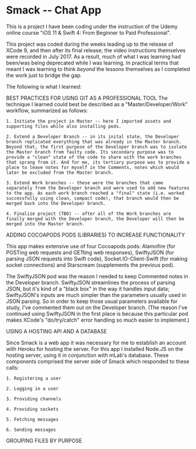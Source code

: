 # Smack -- Chat App
This is a project I have been coding under the instruction of the Udemy online course "iOS 11 & Swift 4: From Beginner to Paid Professional". 

This project was coded during the weeks leading up to the release of XCode 9, and then after its final release; the video instructions themselves were recorded in July 2017. As a result, much of what I was learning had been/was being deprecated while I was learning. In practical terms that meant I was learning to think *beyond* the lessons themselves as I completed the work just to bridge the gap.

The following is what I learned:

BEST PRACTICES FOR USING GIT AS A PROFESSIONAL TOOL
The technique I learned could best be described as a "Master/Developer/Work" workflow, summarized as follows:

	1. Initiate the project in Master -- here I imported assets and supporting files while also installing pods.

	2. Extend a Developer Branch -- in its inital state, the Developer branch replicated everything that was already in the Master branch. Beyond that, the first purpose of the Developer branch was to isolate the Master branch from faulty code. Its secondary purpose was to provide a "clean" state of the code to share with the work branches that sprang from it. And for me, its tertiary purpose was to provide a place to leave notes for myself in the Comments, notes which would later be excluded from the Master branch.

	3. Extend Work branches -- these were the branches that came separately from the Developer branch and were used to add new features to the app. As each work branch reached a "final" state (i.e. worked successfully using clean, compact code), that branch would then be merged back into the Developer branch.

	4. Finalize project (TBD) -- after all of the Work branches are finally merged with the Developer branch, the Developer will then be merged into the Master branch.

ADDING COCOAPODS PODS (LIBRARIES) TO INCREASE FUNCTIONALITY

This app makes extensive use of four Cocoapods pods: Alamofire (for POSTing web requests and GETting web responses), SwiftyJSON (for parsing JSON requests into Swift code), Socket.IO-Client-Swift (for making socket connections) and Starscream (supplements the previous pod). 

The SwiftyJSON pod was the reason I needed to keep Commented notes in the Developer branch. SwiftyJSON streamlines the process of parsing  JSON, but it's kind of a "black box" in the way it handles input data; SwiftyJSON's inputs are much simpler than the parameters usually used in JSON parsing. So in order to keep those usual parameters available for study, I've commented them out on the Developer branch. (The reason I've continued using SwiftyJSON in the first place is because this particular pod makes XCode's "do/try/catch" error handling so much easier to implement.)

USING A HOSTING API AND A DATABASE

Since Smack is a web app it was necessary for me to establish an account with Heroku for hosting the server. For this app I installed Node.JS on the hosting server, using it in conjunction with mLab's database. These components comprised the server side of Smack which responded to these calls:

	1. Registering a user
	
	2. Logging in a user
	
	3. Providing channels
	
	4. Providing sockets
	
	5. Fetching messages
	
	6. Sending messages
  
 GROUPING FILES BY PURPOSE
  






